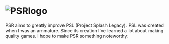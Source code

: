 # ![PSRlogo](https://user-images.githubusercontent.com/88814878/236014614-799563a3-d637-46c9-8ee7-b825d7df3d6c.svg)
PSR aims to greatly improve PSL (Project Splash Legacy). PSL was created when I was an ammature. Since its creation I've learned a lot about making quality games. I hope to make PSR something noteworthy.
